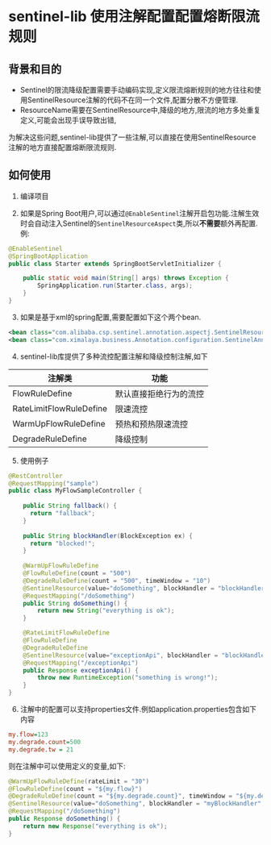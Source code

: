 # sentinel-lib 使用注解配置配置熔断限流规则
## 背景和目的

- Sentinel的限流降级配置需要手动编码实现,定义限流熔断规则的地方往往和使用SentinelResource注解的代码不在同一个文件,配置分散不方便管理.
- ResourceName需要在SentinelResource中,降级的地方,限流的地方多处重复定义,可能会出现手误导致出错,

为解决这些问题,sentinel-lib提供了一些注解,可以直接在使用SentinelResource注解的地方直接配置熔断限流规则.

## 如何使用

1. 编译项目

2. 如果是Spring Boot用户,可以通过`@EnableSentinel`注解开启包功能.注解生效时会自动注入Sentinel的`SentinelResourceAspect`类,所以**不需要**额外再配置.
例:
```java
@EnableSentinel
@SpringBootApplication
public class Starter extends SpringBootServletInitializer {

    public static void main(String[] args) throws Exception {
        SpringApplication.run(Starter.class, args);
    }
}
```

3. 如果是基于xml的spring配置,需要配置如下这个两个bean.
```xml
<bean class="com.alibaba.csp.sentinel.annotation.aspectj.SentinelResourceAspect"></bean>
<bean class="com.ximalaya.business.Annotation.configuration.SentinelAnnotationBeanProcessor"></bean>
```

4. sentinel-lib库提供了多种流控配置注解和降级控制注解,如下

| 注解类 | 功能 |
| -------- | ------- |
|FlowRuleDefine |默认直接拒绝行为的流控|
|RateLimitFlowRuleDefine| 限速流控|
|WarmUpFlowRuleDefine |预热和预热限速流控|
|DegradeRuleDefine |降级控制|

5. 使用例子
```java
@RestController
@RequestMapping("sample")
public class MyFlowSampleController {
    
    public String fallback() {
      return "fallback";
    }
    
    public String blockHandler(BlockException ex) {
      return "blocked!";
    }
    
    @WarmUpFlowRuleDefine
    @FlowRuleDefine(count = "500")
    @DegradeRuleDefine(count = "500", timeWindow = "10")
    @SentinelResource(value="doSomething", blockHandler = "blockHandler", fallback = "fallback")
    @RequestMapping("/doSomething")
    public String doSomething() {
        return new String("everything is ok");
    }

    @RateLimitFlowRuleDefine
    @FlowRuleDefine
    @DegradeRuleDefine
    @SentinelResource(value="exceptionApi", blockHandler = "blockHandler", fallback = "fallback")
    @RequestMapping("/exceptionApi")
    public Response exceptionApi() {
        throw new RuntimeException("something is wrong!");
    }
}
```

6. 注解中的配置可以支持properties文件.例如application.properties包含如下内容
```ini
my.flow=123
my.degrade.count=500
my.degrade.tw = 21
```

则在注解中可以使用定义的变量,如下:
```java
@WarmUpFlowRuleDefine(rateLimit = "30")
@FlowRuleDefine(count = "${my.flow}")
@DegradeRuleDefine(count = "${my.degrade.count}", timeWindow = "${my.degrade.tw}")
@SentinelResource(value="doSomething", blockHandler = "myBlockHandler", fallback = "myDegradeHandler")
@RequestMapping("/doSomething")
public Response doSomething() {
    return new Response("everything is ok");
}
```
